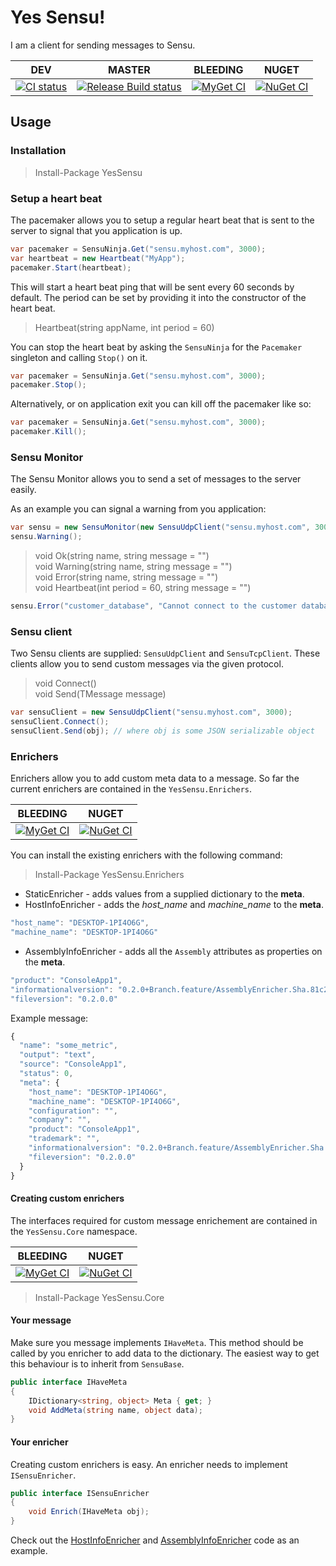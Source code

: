 # Yes Sensu!

I am a client for sending messages to Sensu.

| DEV |MASTER|BLEEDING|NUGET|
|-----|------|--------|-----|
|[![CI status][1]][2]|[![Release Build status][3]][4]|[![MyGet CI][5]][6]|[![NuGet CI][7]][8]|

## Usage

### Installation

> Install-Package YesSensu

### Setup a heart beat

The pacemaker allows you to setup a regular heart beat that is sent to the server to signal that you application is up.

```csharp
var pacemaker = SensuNinja.Get("sensu.myhost.com", 3000);
var heartbeat = new Heartbeat("MyApp");
pacemaker.Start(heartbeat);
```

This will start a heart beat ping that will be sent every 60 seconds by default. The period can be set by providing it into the constructor of the heart beat.

> Heartbeat(string appName, int period = 60)

You can stop the heart beat by asking the `SensuNinja` for the `Pacemaker` singleton and calling `Stop()` on it.

```csharp
var pacemaker = SensuNinja.Get("sensu.myhost.com", 3000);
pacemaker.Stop();
```

Alternatively, or on application exit you can kill off the pacemaker like so:

```csharp
var pacemaker = SensuNinja.Get("sensu.myhost.com", 3000);
pacemaker.Kill();
```

### Sensu Monitor

The Sensu Monitor allows you to send a set of messages to the server easily.

As an example you can signal a warning from you application:

```csharp
var sensu = new SensuMonitor(new SensuUdpClient("sensu.myhost.com", 3000), "MyApp");
sensu.Warning();
```

> void Ok(string name, string message = "")  
> void Warning(string name, string message = "")  
> void Error(string name, string message = "")  
> void Heartbeat(int period = 60, string message = "")  

```csharp
sensu.Error("customer_database", "Cannot connect to the customer database for more than 30 seconds.");
```

### Sensu client

Two Sensu clients are supplied: `SensuUdpClient` and `SensuTcpClient`. These clients allow you to send custom messages via the given protocol.

> void Connect()  
> void Send<TMessage>(TMessage message)  

```csharp
var sensuClient = new SensuUdpClient("sensu.myhost.com", 3000);
sensuClient.Connect();
sensuClient.Send(obj); // where obj is some JSON serializable object
```

### Enrichers

Enrichers allow you to add custom meta data to a message. So far the current enrichers are contained in the `YesSensu.Enrichers`.

|BLEEDING|NUGET|
|--------|-----|
|[![MyGet CI][9]][10]|[![NuGet CI][11]][12]|

You can install the existing enrichers with the following command:  

> Install-Package YesSensu.Enrichers

- StaticEnricher - adds values from a supplied dictionary to the **meta**.  
- HostInfoEnricher - adds the *host_name* and *machine_name* to the **meta**.
```javascript
"host_name": "DESKTOP-1PI4O6G",
"machine_name": "DESKTOP-1PI4O6G"
```
- AssemblyInfoEnricher - adds all the `Assembly` attributes as properties on the **meta**.
```javascript
"product": "ConsoleApp1",
"informationalversion": "0.2.0+Branch.feature/AssemblyEnricher.Sha.81c27cee5be57f638ad08c53e4ac17ef73f3ea30",
"fileversion": "0.2.0.0"
```

Example message:

```javascript
{
  "name": "some_metric",
  "output": "text",
  "source": "ConsoleApp1",
  "status": 0,
  "meta": {
    "host_name": "DESKTOP-1PI4O6G",
    "machine_name": "DESKTOP-1PI4O6G",
    "configuration": "",
    "company": "",
    "product": "ConsoleApp1",
    "trademark": "",
    "informationalversion": "0.2.0+Branch.feature/AssemblyEnricher.Sha.81c27cee5be57f638ad08c53e4ac17ef73f3ea30",
    "fileversion": "0.2.0.0"
  }
}
```

#### Creating custom enrichers

The interfaces required for custom message enrichement are contained in the `YesSensu.Core` namespace.

|BLEEDING|NUGET|
|--------|-----|
|[![MyGet CI][13]][14]|[![NuGet CI][15]][16]|

> Install-Package YesSensu.Core

#### Your message

Make sure you message implements `IHaveMeta`. This method should be called by you enricher to add data to the dictionary. The easiest way to get this behaviour is to inherit from `SensuBase`.

```csharp
public interface IHaveMeta
{
    IDictionary<string, object> Meta { get; }
    void AddMeta(string name, object data);
}
```

#### Your enricher

Creating custom enrichers is easy. An enricher needs to implement `ISensuEnricher`.

```csharp
public interface ISensuEnricher
{
    void Enrich(IHaveMeta obj);
}
```

Check out the [HostInfoEnricher](https://github.com/dburriss/yes-sensu/blob/master/src/YesSensu.Enrichers/HostInfoEnricher.cs) and [AssemblyInfoEnricher](https://github.com/dburriss/yes-sensu/blob/master/src/YesSensu.Enrichers/AssemblyInfoEnricher.cs) code as an example.

[1]: https://ci.appveyor.com/api/projects/status/sb2eidh6qhnoj4lt?svg=true
[2]: https://ci.appveyor.com/project/dburriss/yes-sensu
[3]: https://ci.appveyor.com/api/projects/status/sb2eidh6qhnoj4lt/branch/master?svg=true
[4]: https://ci.appveyor.com/project/dburriss/yes-sensu/branch/master
[5]: https://img.shields.io/myget/dburriss-ci/vpre/YesSensu.svg
[6]: https://www.myget.org/feed/Packages/dburriss-ci
[7]: https://img.shields.io/nuget/v/YesSensu.svg
[8]: https://www.nuget.org/packages/YesSensu/
[9]: https://img.shields.io/myget/dburriss-ci/vpre/YesSensu.Enrichers.svg
[10]: https://www.myget.org/feed/Packages/dburriss-ci
[11]: https://img.shields.io/nuget/v/YesSensu.Enrichers.svg
[12]: https://www.nuget.org/packages/YesSensu.Enrichers/
[13]: https://img.shields.io/myget/dburriss-ci/vpre/YesSensu.Core.svg
[14]: https://www.myget.org/feed/Packages/dburriss-ci
[15]: https://img.shields.io/nuget/v/YesSensu.Core.svg
[16]: https://www.nuget.org/packages/YesSensu.Core/
